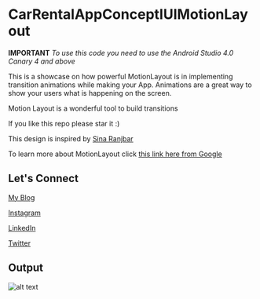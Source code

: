 # CarRentalAppConceptIUIMotionLayout
**IMPORTANT** *To use this code you need to use the Android Studio 4.0 Canary 4 and above*

This is a showcase on how powerful MotionLayout is in implementing transition animations while making your App. Animations are a great way to show your users what is happening on the screen.

Motion Layout is a wonderful tool to build transitions

If you like this repo please star it :)

This design is inspired by [Sina Ranjbar](https://dribbble.com/shots/9835257-CAR-RENTAL-APP-CONCEPT) 

To learn more about MotionLayout click [this link here from Google](https://developer.android.com/training/constraint-layout/motionlayout)

## Let's Connect

[My Blog](http://nickylegnard.com/)

[Instagram](https://www.instagram.com/nickyrabit/)

[LinkedIn](https://www.linkedin.com/in/nicholaus-legnard-5a2a89b8/)

[Twitter](https://twitter.com/NNgailo)

## Output
![alt text](https://user-images.githubusercontent.com/7089058/73719617-07ea8100-4731-11ea-877b-aed8d0553034.gif "Output of the Code, Beautiful Animation")
